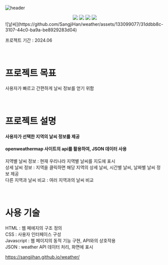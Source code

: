 ![header](https://capsule-render.vercel.app/api?type=waving&color=0:4682B4,100:AFEEEE&height=200&text=실시간%20날씨%20정보&fontColor=00008B&fontSize=40&width=700&fontAlignY=35)

<div id="logo" style="text-align: center;">
    <img src="https://img.shields.io/badge/HTML-0000CD?style=for-the-badge&logo=html5&logoColor=white&color=DC143C">
    <img src="https://img.shields.io/badge/css-ADD8E6?style=for-the-badge&logo=css3&logoColor=00CED1&color=000080">
    <img src="https://img.shields.io/badge/Javascript-90EE90?style=for-the-badge&logo=javascript&logoColor=FFFF00&color=808080">
    <img src="https://img.shields.io/badge/JSON-778899?style=for-the-badge&logo=javascript&logoColor=FF8C00&color=9932CC">
</div>
 ![날씨](https://github.com/SangjiHan/weather/assets/133099077/31ddbb8c-3107-44c0-ba9a-be8929283d04)




 

 프로젝트 기간 : 2024.06 <br/><br/><br/>  

 # 프로젝트 목표  
 사용자가 빠르고 간편하게 날씨 정보를 얻기 위함  <br/><br/><br/> 

 # 프로젝트 설명  
 #### 사용자가 선택한 지역의 날씨 정보를 제공 <br/>
 #### openweathermap 사이트의 api를 활용하여, JSON 데이터 사용 <br/>   
 지역별 날씨 정보 : 현재 우리나라 지역별 날씨를 지도에 표시  
 상세 날씨 정보 : 지역을 클릭하면 해당 지역의 상세 날씨, 시간별 날씨, 날짜별 날씨 정보 제공  
 다른 지역과 날씨 비교 : 여러 지역과의 날씨 비교 <br/><br/><br/> 
 
 # 사용 기술
 HTML : 웹 페에지의 구조 정의 <br/>
 CSS : 사용자 인터페이스 구성 <br/>
 Javascript : 웹 페이지의 동적 기능 구현, API와의 상호작용 <br/>
 JSON : weather API 데이터 처리, 화면에 표시 <br/>


  https://sangjihan.github.io/weather/

